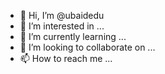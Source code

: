- 👋 Hi, I’m @ubaidedu
- 👀 I’m interested in ...
- 🌱 I’m currently learning ...
- 💞️ I’m looking to collaborate on ...
- 📫 How to reach me ...

<!---
ubaidedu/ubaidedu is a ✨ special ✨ repository because its `README.md` (this file) appears on your GitHub profile.
You can click the Preview link to take a look at your changes.
--->
